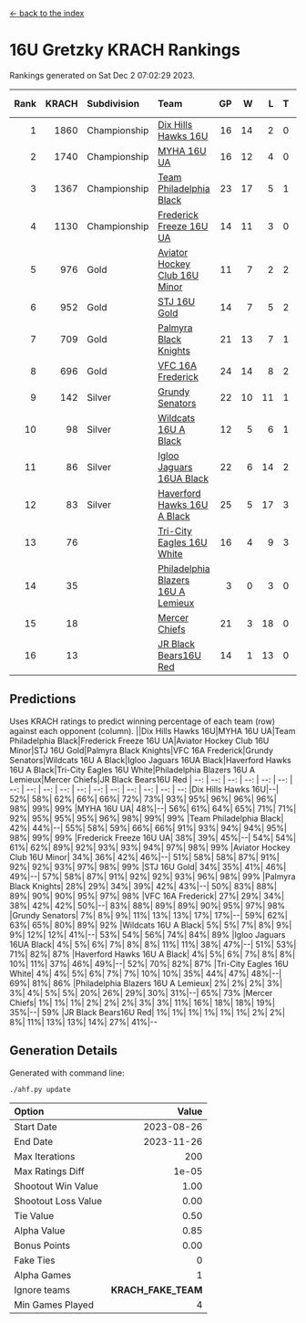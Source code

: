 [<- back to the index](readme.md)
# 16U Gretzky KRACH Rankings
Rankings generated on Sat Dec  2 07:02:29 2023.

Rank|KRACH|Subdivision|Team|GP|W|L|T|OTW|OTL|SoS|Exp Wins|Win Diff
---:|---:|:---|:---|---:|---:|---:|---:|---:|---:|---:|---:|---:
1|1860|Championship|[Dix Hills Hawks 16U](https://gamesheetstats.com/seasons/3659/teams/140688/schedule)|16|14|2|0|1|0|362|14.8|-0.0
2|1740|Championship|[MYHA 16U UA](https://gamesheetstats.com/seasons/3659/teams/140695/schedule)|16|12|4|0|2|1|681|12.8|-0.0
3|1367|Championship|[Team Philadelphia Black](https://gamesheetstats.com/seasons/3659/teams/140698/schedule)|23|17|5|1|1|1|598|18.3|-0.0
4|1130|Championship|[Frederick Freeze 16U UA](https://gamesheetstats.com/seasons/3659/teams/140689/schedule)|14|11|3|0|0|0|393|11.9|0.0
5|976|Gold|[Aviator Hockey Club 16U Minor](https://gamesheetstats.com/seasons/3659/teams/140687/schedule)|11|7|2|2|2|1|548|8.8|-0.0
6|952|Gold|[STJ 16U Gold](https://gamesheetstats.com/seasons/3659/teams/140697/schedule)|14|7|5|2|1|0|820|8.8|-0.0
7|709|Gold|[Palmyra Black Knights](https://gamesheetstats.com/seasons/3659/teams/140696/schedule)|21|13|7|1|2|0|629|14.3|-0.0
8|696|Gold|[VFC 16A Frederick](https://gamesheetstats.com/seasons/3659/teams/140700/schedule)|24|14|8|2|0|2|702|15.8|-0.0
9|142|Silver|[Grundy Senators](https://gamesheetstats.com/seasons/3659/teams/140690/schedule)|22|10|11|1|0|0|456|11.4|0.0
10|98|Silver|[Wildcats 16U A Black](https://gamesheetstats.com/seasons/3659/teams/140725/schedule)|12|5|6|1|0|0|431|6.4|0.0
11|86|Silver|[Igloo Jaguars 16UA Black](https://gamesheetstats.com/seasons/3659/teams/140692/schedule)|22|6|14|2|0|2|704|7.9|0.0
12|83|Silver|[Haverford Hawks 16U A Black](https://gamesheetstats.com/seasons/3659/teams/140691/schedule)|25|5|17|3|0|1|738|7.4|0.0
13|76||[Tri-City Eagles 16U White](https://gamesheetstats.com/seasons/3659/teams/140699/schedule)|16|4|9|3|0|1|379|6.4|0.0
14|35||[Philadelphia Blazers 16U A Lemieux](https://gamesheetstats.com/seasons/3659/teams/140717/schedule)|3|0|3|0|0|0|696|0.9|0.0
15|18||[Mercer Chiefs](https://gamesheetstats.com/seasons/3659/teams/140694/schedule)|21|3|18|0|0|0|767|3.9|0.0
16|13||[JR Black Bears16U Red](https://gamesheetstats.com/seasons/3659/teams/140693/schedule)|14|1|13|0|0|0|337|1.9|0.0

## Predictions
Uses KRACH ratings to predict winning percentage of each team (row) against each opponent (column).
||Dix Hills Hawks 16U|MYHA 16U UA|Team Philadelphia Black|Frederick Freeze 16U UA|Aviator Hockey Club 16U Minor|STJ 16U Gold|Palmyra Black Knights|VFC 16A Frederick|Grundy Senators|Wildcats 16U A Black|Igloo Jaguars 16UA Black|Haverford Hawks 16U A Black|Tri-City Eagles 16U White|Philadelphia Blazers 16U A Lemieux|Mercer Chiefs|JR Black Bears16U Red
| --: | --: | --: | --: | --: | --: | --: | --: | --: | --: | --: | --: | --: | --: | --: | --: | --: 
|Dix Hills Hawks 16U|--| 52%| 58%| 62%| 66%| 66%| 72%| 73%| 93%| 95%| 96%| 96%| 96%| 98%| 99%| 99%
|MYHA 16U UA| 48%|--| 56%| 61%| 64%| 65%| 71%| 71%| 92%| 95%| 95%| 95%| 96%| 98%| 99%| 99%
|Team Philadelphia Black| 42%| 44%|--| 55%| 58%| 59%| 66%| 66%| 91%| 93%| 94%| 94%| 95%| 98%| 99%| 99%
|Frederick Freeze 16U UA| 38%| 39%| 45%|--| 54%| 54%| 61%| 62%| 89%| 92%| 93%| 93%| 94%| 97%| 98%| 99%
|Aviator Hockey Club 16U Minor| 34%| 36%| 42%| 46%|--| 51%| 58%| 58%| 87%| 91%| 92%| 92%| 93%| 97%| 98%| 99%
|STJ 16U Gold| 34%| 35%| 41%| 46%| 49%|--| 57%| 58%| 87%| 91%| 92%| 92%| 93%| 96%| 98%| 99%
|Palmyra Black Knights| 28%| 29%| 34%| 39%| 42%| 43%|--| 50%| 83%| 88%| 89%| 90%| 90%| 95%| 97%| 98%
|VFC 16A Frederick| 27%| 29%| 34%| 38%| 42%| 42%| 50%|--| 83%| 88%| 89%| 89%| 90%| 95%| 97%| 98%
|Grundy Senators|  7%|  8%|  9%| 11%| 13%| 13%| 17%| 17%|--| 59%| 62%| 63%| 65%| 80%| 89%| 92%
|Wildcats 16U A Black|  5%|  5%|  7%|  8%|  9%|  9%| 12%| 12%| 41%|--| 53%| 54%| 56%| 74%| 84%| 89%
|Igloo Jaguars 16UA Black|  4%|  5%|  6%|  7%|  8%|  8%| 11%| 11%| 38%| 47%|--| 51%| 53%| 71%| 82%| 87%
|Haverford Hawks 16U A Black|  4%|  5%|  6%|  7%|  8%|  8%| 10%| 11%| 37%| 46%| 49%|--| 52%| 70%| 82%| 87%
|Tri-City Eagles 16U White|  4%|  4%|  5%|  6%|  7%|  7%| 10%| 10%| 35%| 44%| 47%| 48%|--| 69%| 81%| 86%
|Philadelphia Blazers 16U A Lemieux|  2%|  2%|  2%|  3%|  3%|  4%|  5%|  5%| 20%| 26%| 29%| 30%| 31%|--| 65%| 73%
|Mercer Chiefs|  1%|  1%|  1%|  2%|  2%|  2%|  3%|  3%| 11%| 16%| 18%| 18%| 19%| 35%|--| 59%
|JR Black Bears16U Red|  1%|  1%|  1%|  1%|  1%|  1%|  2%|  2%|  8%| 11%| 13%| 13%| 14%| 27%| 41%|--

## Generation Details

Generated with command line:
```
./ahf.py update
```

| Option | Value |
| :----- | ----: |
| Start Date | 2023-08-26 |
| End Date | 2023-11-26 |
| Max Iterations | 200 |
| Max Ratings Diff | 1e-05 |
| Shootout Win Value | 1.00 |
| Shootout Loss Value | 0.00 |
| Tie Value | 0.50 |
| Alpha Value | 0.85 |
| Bonus Points | 0.00 |
| Fake Ties | 0 |
| Alpha Games | 1 |
| Ignore teams | __KRACH_FAKE_TEAM__ |
| Min Games Played | 4 |

